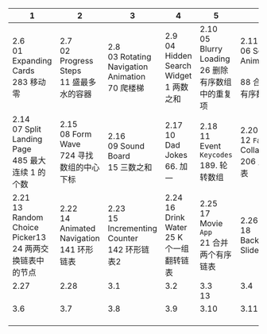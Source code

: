 | 1                                                            | 2                                                | 3                                                      | 4                                               | 5                                                        | 6                                                         |
| ------------------------------------------------------------ | ------------------------------------------------ | ------------------------------------------------------ | ----------------------------------------------- | -------------------------------------------------------- | --------------------------------------------------------- |
| 2.6<br/>01 Expanding Cards<br/>283 移动零                    | 2.7<br/>02 Progress Steps<br/>11 盛最多水的容器  | 2.8<br/>03 Rotating Navigation Animation<br/>70 爬楼梯 | 2.9<br/>04 Hidden Search Widget<br/>1 两数之和  | 2.10<br/>05 Blurry Loading<br/>26 删除有序数组中的重复项 | 2.11<br/>06 Scroll Animation<br/><br/>88 合并两个有序数组 |
| 2.14<br/>07 Split Landing Page<br/>485 最大连续 1 的个数     | 2.15<br/>08 Form Wave<br/>724 寻找数组的中心下标 | 2.16<br/>09 Sound Board<br/>15 三数之和                | 2.17<br/>10 Dad Jokes<br/>66. 加一              | 2.18<br/>11 Event `Keycodes`<br/>189. 轮转数组           | 2.20<br/>12 `Faq` Collapse<br/>206 反转链表               |
| 2.21<br/>13 Random Choice Picker13<br/>24 两两交换链表中的节点 | 2.22<br/>14 Animated Navigation<br/>141 环形链表 | 2.23<br/>15 Incrementing Counter<br/>142 环形链表2     | 2.24<br/>16 Drink Water<br/>25 K 个一组翻转链表 | 2.25<br/>17 Movie `App`<br/>21 合并两个有序链表          | 2.26<br/>18 Background Slider<br/>                        |
| 2.27<br/><br/>                                               | 2.28<br/><br/>                                   | 3.1<br/><br/>                                          | 3.2<br/><br/>                                   | 3.3<br/>13<br/>                                          | 3.4<br/><br/>                                             |
| 3.6<br/><br/>                                                | 3.7<br/><br/>                                    | 3.8<br/><br/>                                          | 3.9<br/><br/>                                   | 3.10<br/><br/>                                           | 3.11<br/><br/>                                            |


